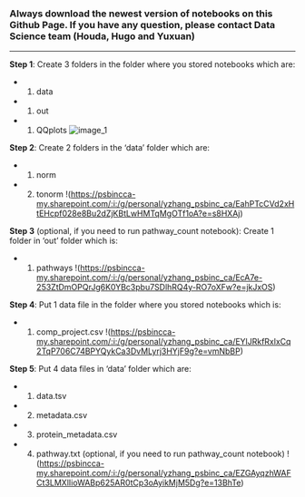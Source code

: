 ### Always download the newest version of notebooks on this Github Page. If you have any question, please contact Data Science team (Houda, Hugo and Yuxuan)

***
__Step 1__: Create 3 folders in the folder where you stored notebooks which are:
- 1. data
- 1. out
- 1. QQplots
![image_1](https://psbincca-my.sharepoint.com/:i:/g/personal/yzhang_psbinc_ca/EZJtkg0TMY5Hr-bIdFZc32EB-toqSSv-akLFXU65G6nWuw?e=1ht3eb)

__Step 2__: Create 2 folders in the ‘data’ folder which are:
- 1. norm
- 2. tonorm
!(https://psbincca-my.sharepoint.com/:i:/g/personal/yzhang_psbinc_ca/EahPTcCVd2xHtEHcpf028e8Bu2dZjKBtLwHMTqMgOTf1oA?e=s8HXAj)

__Step 3__ (optional, if you need to run pathway_count notebook): Create 1 folder in ‘out’ folder which is:
- 1. pathways
!(https://psbincca-my.sharepoint.com/:i:/g/personal/yzhang_psbinc_ca/EcA7e-253ZtDmOPQrJg6K0YBc3pbu7SDlhRQ4y-RO7oXFw?e=jkJxOS)

__Step 4__: Put 1 data file in the folder where you stored notebooks which is:
- 1. comp_project.csv
!(https://psbincca-my.sharepoint.com/:i:/g/personal/yzhang_psbinc_ca/EYlJRkfRxlxCq2TqP706C74BPYQykCa3DvMLyrj3HYjF9g?e=vmNbBP)

__Step 5__: Put 4 data files in ‘data’ folder which are:
- 1. data.tsv
- 2. metadata.csv
- 3. protein_metadata.csv
- 4. pathway.txt (optional, if you need to run pathway_count notebook)
!(https://psbincca-my.sharepoint.com/:i:/g/personal/yzhang_psbinc_ca/EZGAyqzhWAFCt3LMXlIioWABp625AR0tCp3oAyikMjM5Dg?e=13BhTe)





